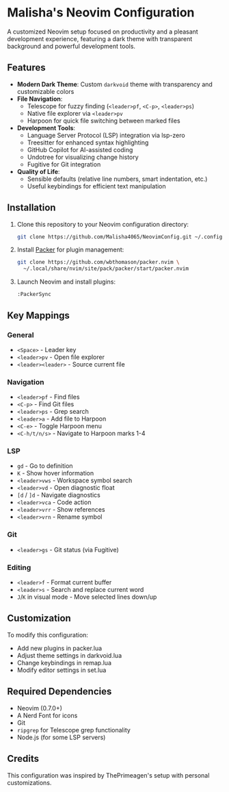 # Malisha's Neovim Configuration

A customized Neovim setup focused on productivity and a pleasant development experience, featuring a dark theme with transparent background and powerful development tools.

## Features

- **Modern Dark Theme**: Custom `darkvoid` theme with transparency and customizable colors
- **File Navigation**:
  - Telescope for fuzzy finding (`<leader>pf`, `<C-p>`, `<leader>ps`)
  - Native file explorer via `<leader>pv`
  - Harpoon for quick file switching between marked files
- **Development Tools**:
  - Language Server Protocol (LSP) integration via lsp-zero
  - Treesitter for enhanced syntax highlighting
  - GitHub Copilot for AI-assisted coding
  - Undotree for visualizing change history
  - Fugitive for Git integration
- **Quality of Life**:
  - Sensible defaults (relative line numbers, smart indentation, etc.)
  - Useful keybindings for efficient text manipulation

## Installation

1. Clone this repository to your Neovim configuration directory:
   ```bash
   git clone https://github.com/Malisha4065/NeovimConfig.git ~/.config/nvim
   ```

2. Install [Packer](https://github.com/wbthomason/packer.nvim) for plugin management:
   ```bash
   git clone https://github.com/wbthomason/packer.nvim \
     ~/.local/share/nvim/site/pack/packer/start/packer.nvim
   ```

3. Launch Neovim and install plugins:
   ```
   :PackerSync
   ```

## Key Mappings

### General
- `<Space>` - Leader key
- `<leader>pv` - Open file explorer
- `<leader><leader>` - Source current file

### Navigation
- `<leader>pf` - Find files
- `<C-p>` - Find Git files
- `<leader>ps` - Grep search
- `<leader>a` - Add file to Harpoon
- `<C-e>` - Toggle Harpoon menu
- `<C-h/t/n/s>` - Navigate to Harpoon marks 1-4

### LSP
- `gd` - Go to definition
- `K` - Show hover information
- `<leader>vws` - Workspace symbol search
- `<leader>vd` - Open diagnostic float
- `[d` / `]d` - Navigate diagnostics
- `<leader>vca` - Code action
- `<leader>vrr` - Show references
- `<leader>vrn` - Rename symbol

### Git
- `<leader>gs` - Git status (via Fugitive)

### Editing
- `<leader>f` - Format current buffer
- `<leader>s` - Search and replace current word
- `J`/`K` in visual mode - Move selected lines down/up

## Customization

To modify this configuration:

- Add new plugins in packer.lua
- Adjust theme settings in darkvoid.lua
- Change keybindings in remap.lua
- Modify editor settings in set.lua

## Required Dependencies

- Neovim (0.7.0+)
- A Nerd Font for icons
- Git
- `ripgrep` for Telescope grep functionality
- Node.js (for some LSP servers)

## Credits

This configuration was inspired by ThePrimeagen's setup with personal customizations.
